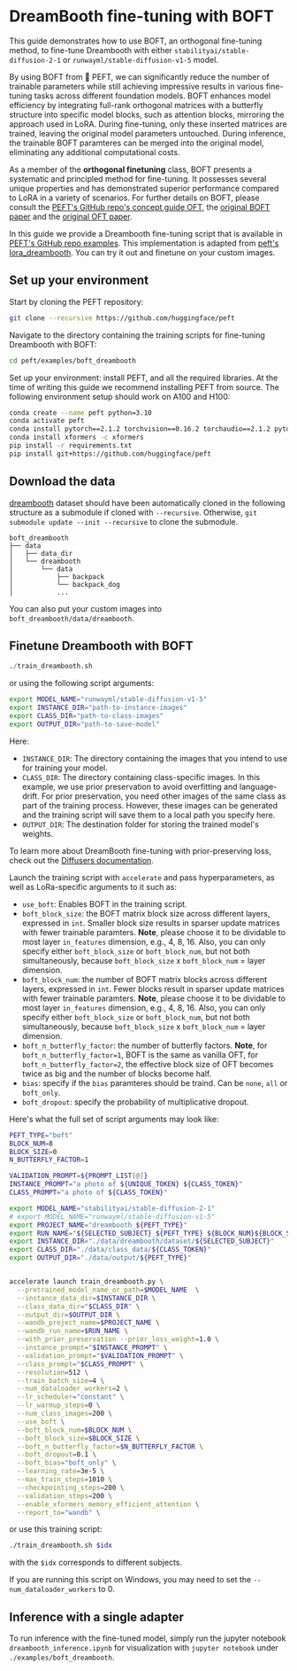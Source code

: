 <!--Copyright 2023 The HuggingFace Team. All rights reserved.

Licensed under the Apache License, Version 2.0 (the "License"); you may not use this file except in compliance with
the License. You may obtain a copy of the License at

http://www.apache.org/licenses/LICENSE-2.0

Unless required by applicable law or agreed to in writing, software distributed under the License is distributed on
an "AS IS" BASIS, WITHOUT WARRANTIES OR CONDITIONS OF ANY KIND, either express or implied. See the License for the
specific language governing permissions and limitations under the License.

⚠️ Note that this file is in Markdown but contain specific syntax for our doc-builder (similar to MDX) that may not be
rendered properly in your Markdown viewer.

-->

# DreamBooth fine-tuning with BOFT

This guide demonstrates how to use BOFT, an orthogonal fine-tuning method, to fine-tune Dreambooth with either `stabilityai/stable-diffusion-2-1` or `runwayml/stable-diffusion-v1-5` model.

By using BOFT from 🤗 PEFT, we can significantly reduce the number of trainable parameters while still achieving impressive results in various fine-tuning tasks across different foundation models. BOFT enhances model efficiency by integrating full-rank orthogonal matrices with a butterfly structure into specific model blocks, such as attention blocks, mirroring the approach used in LoRA. During fine-tuning, only these inserted matrices are trained, leaving the original model parameters untouched. During inference, the trainable BOFT paramteres can be merged into the original model, eliminating any additional computational costs.

As a member of the **orthogonal finetuning** class, BOFT presents a systematic and principled method for fine-tuning. It possesses several unique properties and has demonstrated superior performance compared to LoRA in a variety of scenarios. For further details on BOFT, please consult the [PEFT's GitHub repo's concept guide OFT](https://https://huggingface.co/docs/peft/index), the [original BOFT paper](https://arxiv.org/abs/2311.06243) and the [original OFT paper](https://arxiv.org/abs/2306.07280).

In this guide we provide a Dreambooth fine-tuning script that is available in [PEFT's GitHub repo examples](https://github.com/huggingface/peft/tree/main/examples/boft_dreambooth). This implementation is adapted from [peft's lora_dreambooth](https://github.com/huggingface/peft/tree/main/examples/lora_dreambooth). You can try it out and finetune on your custom images.

## Set up your environment

Start by cloning the PEFT repository:

```bash
git clone --recursive https://github.com/huggingface/peft
```

Navigate to the directory containing the training scripts for fine-tuning Dreambooth with BOFT:

```bash
cd peft/examples/boft_dreambooth
```

Set up your environment: install PEFT, and all the required libraries. At the time of writing this guide we recommend installing PEFT from source. The following environment setup should work on A100 and H100:

```bash
conda create --name peft python=3.10
conda activate peft
conda install pytorch==2.1.2 torchvision==0.16.2 torchaudio==2.1.2 pytorch-cuda=11.8 -c pytorch -c nvidia
conda install xformers -c xformers
pip install -r requirements.txt
pip install git+https://github.com/huggingface/peft
```

## Download the data

[dreambooth](https://github.com/google/dreambooth) dataset should have been automatically cloned in the following structure as a submodule if cloned with `--recursive`. Otherwise, `git submodule update --init --recursive` to clone the submodule.

```
boft_dreambooth
├── data
│   ├── data_dir
│   └── dreambooth
│       └── data
│           ├── backpack
│           └── backpack_dog
│           ...
```

You can also put your custom images into `boft_dreambooth/data/dreambooth`.

## Finetune Dreambooth with BOFT

```python
./train_dreambooth.sh
```

or using the following script arguments:

```bash
export MODEL_NAME="runwayml/stable-diffusion-v1-5"
export INSTANCE_DIR="path-to-instance-images"
export CLASS_DIR="path-to-class-images"
export OUTPUT_DIR="path-to-save-model"
```

Here:

- `INSTANCE_DIR`: The directory containing the images that you intend to use for training your model.
- `CLASS_DIR`: The directory containing class-specific images. In this example, we use prior preservation to avoid overfitting and language-drift. For prior preservation, you need other images of the same class as part of the training process. However, these images can be generated and the training script will save them to a local path you specify here.
- `OUTPUT_DIR`: The destination folder for storing the trained model's weights.

To learn more about DreamBooth fine-tuning with prior-preserving loss, check out the [Diffusers documentation](https://huggingface.co/docs/diffusers/training/dreambooth#finetuning-with-priorpreserving-loss).

Launch the training script with `accelerate` and pass hyperparameters, as well as LoRa-specific arguments to it such as:

- `use_boft`: Enables BOFT in the training script.
- `boft_block_size`: the BOFT matrix block size across different layers, expressed in `int`. Smaller block size results in sparser update matrices with fewer trainable paramters. **Note**, please choose it to be dividable to most layer `in_features` dimension, e.g., 4, 8, 16. Also, you can only specify either `boft_block_size` or `boft_block_num`, but not both simultaneously, because `boft_block_size` x `boft_block_num` = layer dimension.
- `boft_block_num`: the number of BOFT matrix blocks across different layers, expressed in `int`. Fewer blocks result in sparser update matrices with fewer trainable paramters. **Note**, please choose it to be dividable to most layer `in_features` dimension, e.g., 4, 8, 16. Also, you can only specify either `boft_block_size` or `boft_block_num`, but not both simultaneously, because `boft_block_size` x `boft_block_num` = layer dimension.
- `boft_n_butterfly_factor`: the number of butterfly factors. **Note**, for `boft_n_butterfly_factor=1`, BOFT is the same as vanilla OFT, for `boft_n_butterfly_factor=2`, the effective block size of OFT becomes twice as big and the number of blocks become half.
- `bias`: specify if the `bias` paramteres should be traind. Can be `none`, `all` or `boft_only`.
- `boft_dropout`: specify the probability of multiplicative dropout.

Here's what the full set of script arguments may look like:

```bash
PEFT_TYPE="boft"
BLOCK_NUM=8
BLOCK_SIZE=0
N_BUTTERFLY_FACTOR=1

VALIDATION_PROMPT=${PROMPT_LIST[@]}
INSTANCE_PROMPT="a photo of ${UNIQUE_TOKEN} ${CLASS_TOKEN}"
CLASS_PROMPT="a photo of ${CLASS_TOKEN}"

export MODEL_NAME="stabilityai/stable-diffusion-2-1"
# export MODEL_NAME="runwayml/stable-diffusion-v1-5"
export PROJECT_NAME="dreambooth_${PEFT_TYPE}"
export RUN_NAME="${SELECTED_SUBJECT}_${PEFT_TYPE}_${BLOCK_NUM}${BLOCK_SIZE}${N_BUTTERFLY_FACTOR}"
export INSTANCE_DIR="./data/dreambooth/dataset/${SELECTED_SUBJECT}"
export CLASS_DIR="./data/class_data/${CLASS_TOKEN}"
export OUTPUT_DIR="./data/output/${PEFT_TYPE}"


accelerate launch train_dreambooth.py \
  --pretrained_model_name_or_path=$MODEL_NAME  \
  --instance_data_dir=$INSTANCE_DIR \
  --class_data_dir="$CLASS_DIR" \
  --output_dir=$OUTPUT_DIR \
  --wandb_project_name=$PROJECT_NAME \
  --wandb_run_name=$RUN_NAME \
  --with_prior_preservation --prior_loss_weight=1.0 \
  --instance_prompt="$INSTANCE_PROMPT" \
  --validation_prompt="$VALIDATION_PROMPT" \
  --class_prompt="$CLASS_PROMPT" \
  --resolution=512 \
  --train_batch_size=4 \
  --num_dataloader_workers=2 \
  --lr_scheduler="constant" \
  --lr_warmup_steps=0 \
  --num_class_images=200 \
  --use_boft \
  --boft_block_num=$BLOCK_NUM \
  --boft_block_size=$BLOCK_SIZE \
  --boft_n_butterfly_factor=$N_BUTTERFLY_FACTOR \
  --boft_dropout=0.1 \
  --boft_bias="boft_only" \
  --learning_rate=3e-5 \
  --max_train_steps=1010 \
  --checkpointing_steps=200 \
  --validation_steps=200 \
  --enable_xformers_memory_efficient_attention \
  --report_to="wandb" \
```

or use this training script:

```bash
./train_dreambooth.sh $idx
```

with the `$idx` corresponds to different subjects.

If you are running this script on Windows, you may need to set the `--num_dataloader_workers` to 0.

## Inference with a single adapter

To run inference with the fine-tuned model, simply run the jupyter notebook `dreambooth_inference.ipynb` for visualization with `jupyter notebook` under `./examples/boft_dreambooth`.
